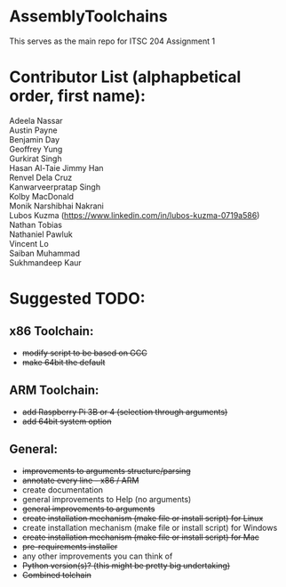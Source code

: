 # AssemblyToolchains
This serves as the main repo for ITSC 204 Assignment 1

# Contributor List (alphapbetical order, first name):
Adeela Nassar  
Austin Payne  
Benjamin Day  
Geoffrey Yung  
Gurkirat Singh  
Hasan Al-Taie 
Jimmy Han  
Renvel Dela Cruz  
Kanwarveerpratap Singh  
Kolby MacDonald  
Monik Narshibhai Nakrani  
Lubos Kuzma (https://www.linkedin.com/in/lubos-kuzma-0719a586)  
Nathan Tobias  
Nathaniel Pawluk  
Vincent Lo  
Saiban Muhammad  
Sukhmandeep Kaur  



# Suggested TODO:
## x86 Toolchain:
- ~~modify script to be based on GCC~~
- ~~make 64bit the default~~

## ARM Toolchain:
- ~~add Raspberry Pi 3B or 4 (selection through arguments)~~
- ~~add 64bit system option~~

## General:
- ~~improvements to arguments structure/parsing~~
- ~~annotate every line - x86 / ARM~~
- create documentation
- general improvements to Help (no arguments)
- ~~general improvements to arguments~~
- ~~create installation mechanism (make file or install script) for Linux~~
- create installation mechanism (make file or install script) for Windows
- ~~create installation mechanism (make file or install script) for Mac~~
- ~~pre-requirements installer~~
- any other improvements you can think of
- ~~Python version(s)? (this might be pretty big undertaking)~~
- ~~Combined tolchain~~



